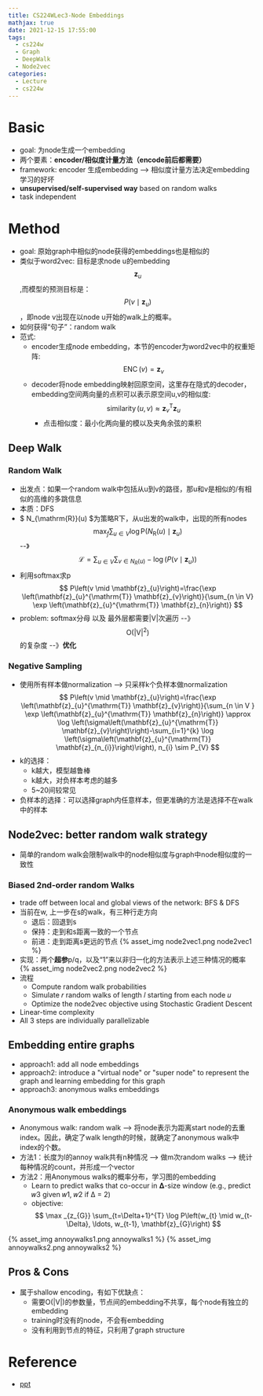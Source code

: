 ```yaml
---
title: CS224WLec3-Node Embeddings
mathjax: true
date: 2021-12-15 17:55:00
tags:
  - cs224w
  - Graph
  - DeepWalk
  - Node2vec
categories: 
  - Lecture
  - cs224w
---
```


# Basic
- goal: 为node生成一个embedding
- 两个要素：**encoder/相似度计量方法（encode前后都需要）**
- framework: encoder 生成embedding --> 相似度计量方法决定embedding学习的好坏
- **unsupervised/self-supervised way** based on random walks
- task independent

<!-- more -->
# Method
- goal: 原始graph中相似的node获得的embeddings也是相似的
- 类似于word2vec: 目标是求node u的embedding $$\mathbf{z}_{u}$$,而模型的预测目标是：$$P\left(v \mid \mathbf{z}_{u}\right)$$，即node v出现在以node u开始的walk上的概率。
- 如何获得“句子”：random walk
- 范式: 
  - encoder生成node embedding，本节的encoder为word2vec中的权重矩阵: $$ \operatorname{ENC}(v)=\mathbf{z}_{v} $$
  - decoder将node embedding映射回原空间，这里存在隐式的decoder，embedding空间两向量的点积可以表示原空间u,v的相似度: $$ \operatorname{similarity}(u, v) \approx \mathbf{z}_{v}^{\mathrm{T}} \mathbf{z}_{u} $$
    - 点击相似度：最小化两向量的模以及夹角余弦的乘积

## Deep Walk
### Random Walk
- 出发点：如果一个random walk中包括从u到v的路径，那u和v是相似的/有相似的高维的多跳信息
- 本质：DFS
- $ N_{\mathrm{R}}(u) $为策略R下，从u出发的walk中，出现的所有nodes
$$ \max _{f} \sum_{u \in V} \log \mathrm{P}\left(N_{\mathrm{R}}(u) \mid \mathbf{z}_{u}\right) $$
--》
$$ \mathcal{L}=\sum_{u \in V} \sum_{v \in N_{R}(u)}-\log \left(P\left(v \mid \mathbf{z}_{u}\right)\right) $$
- 利用softmax求p
$$ P\left(v \mid \mathbf{z}_{u}\right)=\frac{\exp \left(\mathbf{z}_{u}^{\mathrm{T}} \mathbf{z}_{v}\right)}{\sum_{n \in V} \exp \left(\mathbf{z}_{u}^{\mathrm{T}} \mathbf{z}_{n}\right)} $$
- problem: softmax分母 以及 最外层都需要|V|次遍历 --》$$ \mathrm{O}\left(|\mathrm{V}|^{2}\right) $$的复杂度 --》**优化**

### Negative Sampling
- 使用所有样本做normalization --> 只采样k个负样本做normalization
$$ P\left(v \mid \mathbf{z}_{u}\right)=\frac{\exp \left(\mathbf{z}_{u}^{\mathrm{T}} \mathbf{z}_{v}\right)}{\sum_{n \in V } \exp \left(\mathbf{z}_{u}^{\mathrm{T}} \mathbf{z}_{n}\right)} \approx \log \left(\sigma\left(\mathbf{z}_{u}^{\mathrm{T}} \mathbf{z}_{v}\right)\right)-\sum_{i=1}^{k} \log \left(\sigma\left(\mathbf{z}_{u}^{\mathrm{T}} \mathbf{z}_{n_{i}}\right)\right), n_{i} \sim P_{V} $$
- k的选择：
  - k越大，模型越鲁棒
  - k越大，对负样本考虑的越多
  - 5~20间较常见
- 负样本的选择：可以选择graph内任意样本，但更准确的方法是选择不在walk中的样本

## Node2vec: better  random walk strategy
- 简单的random walk会限制walk中的node相似度与graph中node相似度的一致性

### Biased 2nd-order random Walks
- trade off between local and global views of the network: BFS & DFS
- 当前在w, 上一步在s的walk，有三种行走方向
  - 退后：回退到s
  - 保持：走到和s距离一致的一个节点
  - 前进：走到距离s更远的节点
{% asset_img node2vec1.png node2vec1 %}
- 实现：两个**超参**p/q，以及“1”来以非归一化的方法表示上述三种情况的概率
{% asset_img node2vec2.png node2vec2 %}
- 流程
  - Compute random walk probabilities
  - Simulate 𝑟 random walks of length 𝑙 starting from each node 𝑢
  - Optimize the node2vec objective using Stochastic Gradient Descent
- Linear-time complexity
- All 3 steps are individually parallelizable

## Embedding entire graphs
- approach1: add all node embeddings
- approach2: introduce a "virtual node" or "super node" to represent the graph and learning embedding for this graph
- approach3: anonymous walks embeddings

### Anonymous walk embeddings
- Anonymous walk: random walk --> 将node表示为距离start node的去重index。因此，确定了walk length的时候，就确定了anonymous walk中index的个数。
- 方法1：长度为l的annoy walk共有n种情况 --> 做m次random walks --> 统计每种情况的count，并形成一个vector
- 方法2：用Anonymous walks的概率分布，学习图的embedding
  - Learn to predict walks that co-occur in 𝚫-size window (e.g., predict 𝑤3 given 𝑤1, 𝑤2 if Δ = 2)
  - objective:
  $$ \max _{z_{G}} \sum_{t=\Delta+1}^{T} \log P\left(w_{t} \mid w_{t-\Delta}, \ldots, w_{t-1}, \mathbf{z}_{G}\right) $$

{% asset_img annoywalks1.png annoywalks1 %}
{% asset_img annoywalks2.png annoywalks2 %}

## Pros & Cons
- 属于shallow encoding，有如下优缺点：
  - 需要O(|V|)的参数量，节点间的embedding不共享，每个node有独立的embedding
  - training时没有的node，不会有embedding
  - 没有利用到节点的特征，只利用了graph structure
  
# Reference
- [ppt](http://web.stanford.edu/class/cs224w/slides/03-nodeemb.pdf)
